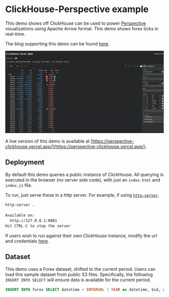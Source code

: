 # ClickHouse-Perspective example

This demo shows off ClickHouse can be used to power [Perspective](https://perspective.finos.org/) visualizations using Apache Arrow format. This demo shows forex ticks in real-time.

The blog supporting this demo can be found [here]().

![image_ui](./image.png)

A live version of this demo is available at [https://perspective-clickhouse.vercel.app/](https://perspective-clickhouse.vercel.app/).

## Deployment

By default this demo queries a public instance of ClickHouse. All querying is executed in the browser (no server side code), with just an `index.html` and `index.js` file.

To run, just serve these in a http server. For example, if using [`http-server`](https://www.npmjs.com/package/http-server).

```bash
http-server .

Available on:
  http://127.0.0.1:8081
Hit CTRL-C to stop the server
```

If users wish to run against their own ClickHouse instance, modify the url and credentials [here]().

## Dataset

This demo uses a Forex dataset, shifted to the current period. Users can load this sample dataset from public S3 files. Specifically, the following `INSERT INTO SELECT` will ensure data is available for the current period.

```sql
INSERT INTO forex SELECT datetime + INTERVAL 3 YEAR as datetime, bid, ask, base, quote FROM s3('https://datasets-documentation.s3.eu-west-3.amazonaws.com/forex/parquet/year_month/*.parquet') WHERE toYear(datetime) >= 2021
```
